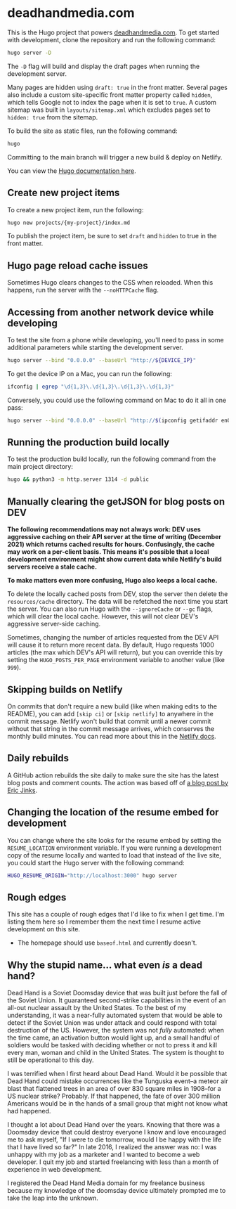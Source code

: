 # deadhandmedia.com

This is the Hugo project that powers [deadhandmedia.com](https://deadhandmedia.com). To get started with development, clone the repository and run the following command:

```sh
hugo server -D
```

The `-D` flag will build and display the draft pages when running the development server.

Many pages are hidden using `draft: true` in the front matter. Several pages also include a custom site-specific front matter property called `hidden`, which tells Google not to index the page when it is set to `true`. A custom sitemap was built in `layouts/sitemap.xml` which excludes pages set to `hidden: true` from the sitemap.

To build the site as static files, run the following command:

```sh
hugo
```

Committing to the main branch will trigger a new build & deploy on Netlify.

You can view the [Hugo documentation here](https://gohugo.io/documentation/).

## Create new project items

To create a new project item, run the following:

```sh
hugo new projects/{my-project}/index.md
```

To publish the project item, be sure to set `draft` and `hidden` to true in the front matter.

## Hugo page reload cache issues

Sometimes Hugo clears changes to the CSS when reloaded. When this happens, run the server with the `--noHTTPCache` flag.

## Accessing from another network device while developing

To test the site from a phone while developing, you'll need to pass in some additional parameters while starting the development server.

```sh
hugo server --bind "0.0.0.0" --baseUrl "http://${DEVICE_IP}"
```

To get the device IP on a Mac, you can run the following:

```sh
ifconfig | egrep "\d{1,3}\.\d{1,3}\.\d{1,3}\.\d{1,3}"
```

Conversely, you could use the following command on Mac to do it all in one pass:

```sh
hugo server --bind "0.0.0.0" --baseUrl "http://$(ipconfig getifaddr en0)"
```

## Running the production build locally

To test the production build locally, run the following command from the main project directory:

```sh
hugo && python3 -m http.server 1314 -d public
```

## Manually clearing the getJSON for blog posts on DEV

**The following recommendations may not always work: DEV uses aggressive caching on their API server at the time of writing (December 2021) which returns cached results for hours. Confusingly, the cache may work on a per-client basis. This means it's possible that a local development environment might show current data while Netlify's build servers receive a stale cache.**

**To make matters even more confusing, Hugo also keeps a local cache.**

To delete the locally cached posts from DEV, stop the server then delete the `resources/cache` directory. The data will be refetched the next time you start the server. You can also run Hugo with the `--ignoreCache` or `--gc` flags, which will clear the local cache. However, this will not clear DEV's aggressive server-side caching.

Sometimes, changing the number of articles requested from the DEV API will cause it to return more recent data. By default, Hugo requests 1000 articles (the max which DEV's API will return), but you can override this by setting the `HUGO_POSTS_PER_PAGE` environment variable to another value (like `999`).

## Skipping builds on Netlify

On commits that don't require a new build (like when making edits to the README), you can add `[skip ci]` or `[skip netlify]` to anywhere in the commit message. Netlify won't build that commit until a newer commit without that string in the commit message arrives, which conserves the monthly build minutes. You can read more about this in the [Netlify docs](https://docs.netlify.com/site-deploys/manage-deploys/#skip-a-deploy).

## Daily rebuilds

A GitHub action rebuilds the site daily to make sure the site has the latest blog posts and comment counts. The action was based off of [a blog post by Eric Jinks](https://ericjinks.com/blog/2019/netlify-scheduled-build/).

## Changing the location of the resume embed for development

You can change where the site looks for the resume embed by setting the `RESUME_LOCATION` environment variable. If you were running a development copy of the resume locally and wanted to load that instead of the live site, you could start the Hugo server with the following command:

```sh
HUGO_RESUME_ORIGIN="http://localhost:3000" hugo server
```

## Rough edges

This site has a couple of rough edges that I'd like to fix when I get time. I'm listing them here so I remember them the next time I resume active development on this site.

- The homepage should use `baseof.html` and currently doesn't.

## Why the stupid name... what even _is_ a dead hand?

Dead Hand is a Soviet Doomsday device that was built just before the fall of the Soviet Union. It guaranteed second-strike capabilities in the event of an all-out nuclear assault by the United States. To the best of my understanding, it was a near-fully automated system that would be able to detect if the Soviet Union was under attack and could respond with total destruction of the US. However, the system was not _fully_ automated: when the time came, an activation button would light up, and a small handful of soldiers would be tasked with deciding whether or not to press it and kill every man, woman and child in the United States. The system is thought to still be operational to this day.

I was terrified when I first heard about Dead Hand. Would it be possible that Dead Hand could mistake occurrences like the Tunguska event–a meteor air blast that flattened trees in an area of over 830 square miles in 1908–for a US nuclear strike? Probably. If that happened, the fate of over 300 million Americans would be in the hands of a small group that might not know what had happened.

I thought a lot about Dead Hand over the years. Knowing that there was a Doomsday device that could destroy everyone I know and love encouraged me to ask myself, "If I were to die tomorrow, would I be happy with the life that I have lived so far?" In late 2016, I realized the answer was no: I was unhappy with my job as a marketer and I wanted to become a web developer. I quit my job and started freelancing with less than a month of experience in web development.

I registered the Dead Hand Media domain for my freelance business because my knowledge of the doomsday device ultimately prompted me to take the leap into the unknown.
